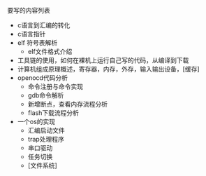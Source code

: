 要写的内容列表

- c语言到汇编的转化
- c语言指针
- elf 符号表解析
  - elf文件格式介绍
- 工具链的使用，如何在裸机上运行自己写的代码，从编译到下载
- 计算机组成原理概述，寄存器，内存，外存，输入输出设备，[缓存]
- openocd代码分析
  - 命令注册与命令实现
  - gdb命令解析
  - 新增断点，查看内存流程分析
  - flash下载流程分析
- 一个os的实现
  - 汇编启动文件
  - trap处理程序
  - 串口驱动
  - 任务切换
  - [文件系统]